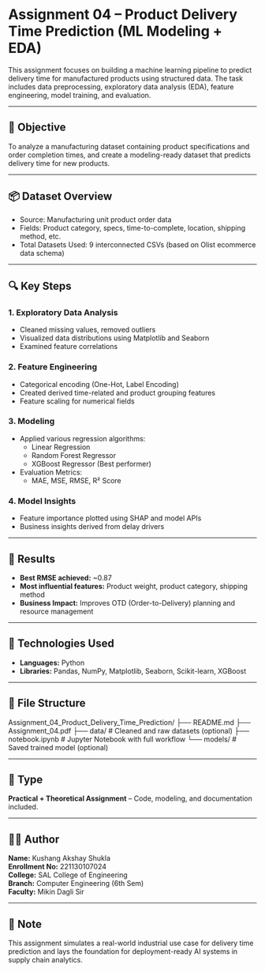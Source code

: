 # Assignment 04 – Product Delivery Time Prediction (ML Modeling + EDA)

This assignment focuses on building a machine learning pipeline to predict delivery time for manufactured products using structured data. The task includes data preprocessing, exploratory data analysis (EDA), feature engineering, model training, and evaluation.

---

## 🧠 Objective

To analyze a manufacturing dataset containing product specifications and order completion times, and create a modeling-ready dataset that predicts delivery time for new products.

---

## 📦 Dataset Overview

- Source: Manufacturing unit product order data
- Fields: Product category, specs, time-to-complete, location, shipping method, etc.
- Total Datasets Used: 9 interconnected CSVs (based on Olist ecommerce data schema)

---

## 🔍 Key Steps

### 1. **Exploratory Data Analysis**
- Cleaned missing values, removed outliers
- Visualized data distributions using Matplotlib and Seaborn
- Examined feature correlations

### 2. **Feature Engineering**
- Categorical encoding (One-Hot, Label Encoding)
- Created derived time-related and product grouping features
- Feature scaling for numerical fields

### 3. **Modeling**
- Applied various regression algorithms:
  - Linear Regression
  - Random Forest Regressor
  - XGBoost Regressor (Best performer)
- Evaluation Metrics:
  - MAE, MSE, RMSE, R² Score

### 4. **Model Insights**
- Feature importance plotted using SHAP and model APIs
- Business insights derived from delay drivers

---

## 🧪 Results

- **Best RMSE achieved:** ~0.87  
- **Most influential features:** Product weight, product category, shipping method  
- **Business Impact:** Improves OTD (Order-to-Delivery) planning and resource management

---

## 🚀 Technologies Used

- **Languages:** Python  
- **Libraries:** Pandas, NumPy, Matplotlib, Seaborn, Scikit-learn, XGBoost

---

## 📂 File Structure
Assignment_04_Product_Delivery_Time_Prediction/
├── README.md
├── Assignment_04.pdf
├── data/ # Cleaned and raw datasets (optional)
├── notebook.ipynb # Jupyter Notebook with full workflow
└── models/ # Saved trained model (optional)

---

## 📄 Type

**Practical + Theoretical Assignment** – Code, modeling, and documentation included.

---

## 🧑‍💼 Author

**Name:** Kushang Akshay Shukla  
**Enrollment No:** 221130107024  
**College:** SAL College of Engineering  
**Branch:** Computer Engineering (6th Sem)  
**Faculty:** Mikin Dagli Sir

---

## 📌 Note

This assignment simulates a real-world industrial use case for delivery time prediction and lays the foundation for deployment-ready AI systems in supply chain analytics.

